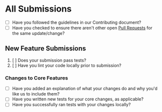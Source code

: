 # All Submissions

* [ ] Have you followed the guidelines in our Contributing document?
* [ ] Have you checked to ensure there aren't other open [Pull Requests](../../pulls) for the same update/change?

<!-- You can erase any parts of this template not applicable to your Pull Request. -->

## New Feature Submissions

1. [ ] Does your submission pass tests?
2. [ ] Have you lint your code locally prior to submission?

### Changes to Core Features

* [ ] Have you added an explanation of what your changes do and why you'd like us to include them?
* [ ] Have you written new tests for your core changes, as applicable?
* [ ] Have you successfully ran tests with your changes locally?